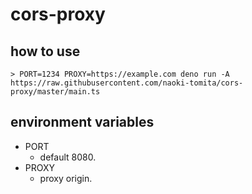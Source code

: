 # cors-proxy

## how to use

```shell
> PORT=1234 PROXY=https://example.com deno run -A https://raw.githubusercontent.com/naoki-tomita/cors-proxy/master/main.ts
```

## environment variables
* PORT
    * default 8080.
* PROXY
    * proxy origin.
